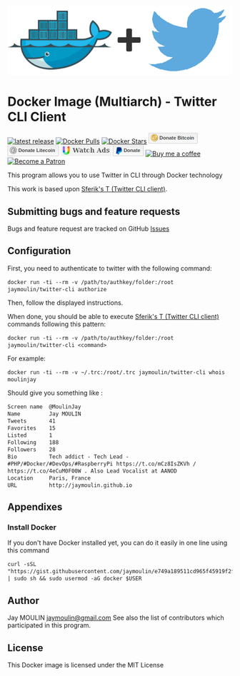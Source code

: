 ![logo](logo.png)

Docker Image (Multiarch) - Twitter CLI Client
=============================================

[![latest release](https://img.shields.io/github/release/jaymoulin/docker-twitter-cli.svg "latest release")](http://github.com/jaymoulin/docker-twitter-cli/releases)
[![Docker Pulls](https://img.shields.io/docker/pulls/jaymoulin/twitter-cli.svg)](https://hub.docker.com/r/jaymoulin/twitter-cli/)
[![Docker Stars](https://img.shields.io/docker/stars/jaymoulin/twitter-cli.svg)](https://hub.docker.com/r/jaymoulin/twitter-cli/)
[![Bitcoin donation](https://github.com/jaymoulin/jaymoulin.github.io/raw/master/btc.png "Bitcoin donation")](https://m.freewallet.org/id/374ad82e/btc)
[![Litecoin donation](https://github.com/jaymoulin/jaymoulin.github.io/raw/master/ltc.png "Litecoin donation")](https://m.freewallet.org/id/374ad82e/ltc)
[![Watch Ads](https://github.com/jaymoulin/jaymoulin.github.io/raw/master/utip.png "Watch Ads")](https://utip.io/femtopixel)
[![PayPal donation](https://github.com/jaymoulin/jaymoulin.github.io/raw/master/ppl.png "PayPal donation")](https://www.paypal.me/jaymoulin)
[![Buy me a coffee](https://www.buymeacoffee.com/assets/img/custom_images/orange_img.png "Buy me a coffee")](https://www.buymeacoffee.com/3Yu8ajd7W)
[![Become a Patron](https://badgen.net/badge/become/a%20patron/F96854 "Decome a Patron")](https://patreon.com/femtopixel)

This program allows you to use Twitter in CLI through Docker technology

This work is based upon [Sferik's T (Twitter CLI client)](https://github.com/sferik/t).

Submitting bugs and feature requests
------------------------------------

Bugs and feature request are tracked on GitHub [Issues](https://github.com/jaymoulin/docker-twitter-cli)

Configuration
-------------

First, you need to authenticate to twitter with the following command: 

```
docker run -ti --rm -v /path/to/authkey/folder:/root jaymoulin/twitter-cli authorize
```

Then, follow the displayed instructions.

When done, you should be able to execute [Sferik's T (Twitter CLI client)](https://github.com/sferik/t) commands following this pattern:


```
docker run -ti --rm -v /path/to/authkey/folder:/root jaymoulin/twitter-cli <command>

```

For example:

```
docker run -ti --rm -v ~/.trc:/root/.trc jaymoulin/twitter-cli whois moulinjay
```

Should give you something like :

```
Screen name  @MoulinJay
Name         Jay MOULIN
Tweets       41
Favorites    15
Listed       1
Following    188
Followers    28
Bio          Tech addict - Tech Lead - #PHP/#Docker/#DevOps/#RaspberryPi https://t.co/mCz8IsZKVh / https://t.co/4eCuM0F00W . Also Lead Vocalist at AANOD
Location     Paris, France
URL          http://jaymoulin.github.io
```

Appendixes
---

### Install Docker

If you don't have Docker installed yet, you can do it easily in one line using this command
 
```
curl -sSL "https://gist.githubusercontent.com/jaymoulin/e749a189511cd965f45919f2f99e45f3/raw/0e650b38fde684c4ac534b254099d6d5543375f1/ARM%2520(Raspberry%2520PI)%2520Docker%2520Install" | sudo sh && sudo usermod -aG docker $USER
```

Author
------

Jay MOULIN jaymoulin@gmail.com See also the list of contributors which participated in this program.

License
-------

This Docker image is licensed under the MIT License
